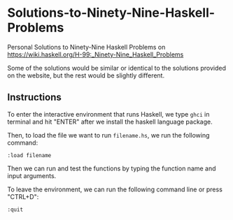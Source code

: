 # Solutions-to-Ninety-Nine-Haskell-Problems
Personal Solutions to Ninety-Nine Haskell Problems on https://wiki.haskell.org/H-99:_Ninety-Nine_Haskell_Problems

Some of the solutions would be similar or identical to the solutions provided on the website, but the rest would be slightly different.

## Instructions ##

To enter the interactive environment that runs Haskell, we type `ghci` in terminal and hit "ENTER" after we install the haskell language package.

Then, to load the file we want to run `filename.hs`, we run the following command:

```
:load filename
```

Then we can run and test the functions by typing the function name and input arguments.

To leave the environment, we can run the following command line or press "CTRL+D":

```
:quit
```

